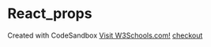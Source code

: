 # React_props
Created with CodeSandbox
<a href="https://www.w3schools.com/">Visit W3Schools.com!</a>
<a href=".React_props/.public/index.html">checkout</a>
